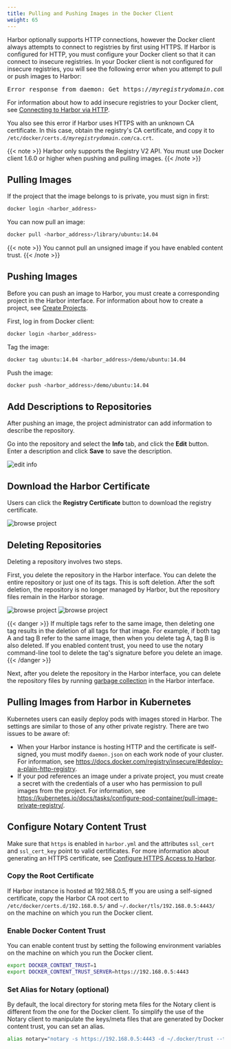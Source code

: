 ```yaml
---
title: Pulling and Pushing Images in the Docker Client
weight: 65
---
```


Harbor optionally supports HTTP connections, however the Docker client always attempts to connect to registries by first using HTTPS. If Harbor is configured for HTTP, you must configure your Docker client so that it can connect to insecure registries. In your Docker client is not configured for insecure registries, you will see the following error when you attempt to pull or push images to Harbor: 

<pre>
Error response from daemon: Get https://<i>myregistrydomain.com</i>/v1/users/: dial tcp <i>myregistrydomain.com</i>:443 getsockopt: connection refused.
</pre>

For information about how to add insecure registries to your Docker client, see [Connecting to Harbor via HTTP](../../install-config/run-installer-script.md#connect-http).

You also see this error if Harbor uses HTTPS with an unknown CA certificate. In this case, obtain the registry's CA certificate, and copy it to <code>/etc/docker/certs.d/<i>myregistrydomain.com</i>/ca.crt</code>.

{{< note >}}
Harbor only supports the Registry V2 API. You must use Docker client 1.6.0 or higher when pushing and pulling images.
{{< /note >}}

## Pulling Images

If the project that the image belongs to is private, you must sign in first:

```sh
docker login <harbor_address>
```

You can now pull an image:

```sh 
docker pull <harbor_address>/library/ubuntu:14.04
```

{{< note >}}
You cannot pull an unsigned image if you have enabled content trust.
{{< /note >}}

## Pushing Images

Before you can push an image to Harbor, you must create a corresponding project in the Harbor interface. For information about how to create a project, see [Create Projects](../create-projects/_index.md).

First, log in from Docker client:

```sh
docker login <harbor_address>
```

Tag the image:

```sh
docker tag ubuntu:14.04 <harbor_address>/demo/ubuntu:14.04
```

Push the image:

```sh
docker push <harbor_address>/demo/ubuntu:14.04
```

## Add Descriptions to Repositories

After pushing an image, the project administrator can add information to describe the repository.

Go into the repository and select the **Info** tab, and click the **Edit** button. Enter a description and click **Save** to save the description.

![edit info](../../../img/edit-description.png)

## Download the Harbor Certificate

Users can click the **Registry Certificate** button to download the registry certificate.

![browse project](../../../img/download-harbor-certs.png)

## Deleting Repositories

Deleting a repository involves two steps.

First, you delete the repository in the Harbor interface. You can delete the entire repository or just one of its tags. This is soft deletion. After the soft deletion, the repository is no longer managed by Harbor, but the repository files remain in the Harbor storage.

![browse project](../../../img/new-delete-repo.png)
![browse project](../../../img/new-delete-tag.png)

{{< danger >}}
If multiple tags refer to the same image, then deleting one tag results in the deletion of all tags for that image. For example, if both tag A and tag B refer to the same image, then when you delete tag A, tag B is also deleted. If you enabled content trust, you need to use the notary command-line tool to delete the tag's signature before you delete an image.
{{< /danger >}}

Next, after you delete the repository in the Harbor interface, you can delete the repository files by running [garbage collection](../../administration/garbage-collection/_index.md) in the Harbor interface. 

## Pulling Images from Harbor in Kubernetes
Kubernetes users can easily deploy pods with images stored in Harbor. The settings are similar to those of any other private registry. There are two issues to be aware of:

- When your Harbor instance is hosting HTTP and the certificate is self-signed, you must modify `daemon.json` on each work node of your cluster. For information, see https://docs.docker.com/registry/insecure/#deploy-a-plain-http-registry.
- If your pod references an image under a private project, you must create a secret with the credentials of a user who has permission to pull images from the project. For information, see https://kubernetes.io/docs/tasks/configure-pod-container/pull-image-private-registry/.

## Configure Notary Content Trust

Make sure that `https` is enabled in `harbor.yml` and the attributes `ssl_cert` and `ssl_cert_key` point to valid certificates. For more information about generating an HTTPS certificate, see [Configure HTTPS Access to Harbor](../../install-config/configure-https.md).

### Copy the Root Certificate

If Harbor instance is hosted at 192.168.0.5, ff you are using a self-signed certificate, copy the Harbor CA root cert to `/etc/docker/certs.d/192.168.0.5/` and `~/.docker/tls/192.168.0.5:4443/` on the machine on which you run the Docker client.

### Enable Docker Content Trust

You can enable content trust by setting the following environment variables on the machine on which you run the Docker client.

```sh
export DOCKER_CONTENT_TRUST=1
export DOCKER_CONTENT_TRUST_SERVER=https://192.168.0.5:4443
```

### Set Alias for Notary (optional)

By default, the local directory for storing meta files for the Notary client is different from the one for the Docker client. To simplify the use of the Notary client to manipulate the keys/meta files that are generated by Docker content trust, you can set an alias.

```sh
alias notary="notary -s https://192.168.0.5:4443 -d ~/.docker/trust --tlscacert /etc/docker/certs.d/192.168.0.5/ca.crt"
```
